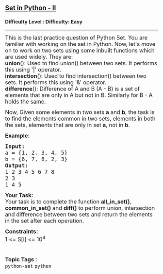 <h2><a href="https://www.geeksforgeeks.org/problems/set-in-python-ii/0">Set in Python - II</a></h2><h3>Difficulty Level : Difficulty: Easy</h3><hr><div class="problems_problem_content__Xm_eO"><p><span style="font-size: 18px;">This is the last practice question of Python Set. You are familiar with working on the set in Python. Now, let's move on to work on two sets using some inbuilt functions which are used widely. They are:<br><strong>union</strong>(): Used to find union() between two sets. It performs this using '|' operator.<br><strong>intersection</strong>(): Used to find intersection() between two sets. It performs this using '&amp;' operator.<br><strong>difference</strong>(): Difference of A and B (A - B) is a set of elements that are only in A but not in B. Similarly for B - A holds the same.</span></p>
<p><span style="font-size: 18px;">Now, Given some elements in two sets <strong>a</strong> and <strong>b</strong>, the task is to find the elements common in two sets, elements in both the sets, elements that are only in set <strong>a</strong>, not in <strong>b</strong>.</span></p>
<p><span style="font-size: 18px;"><strong>Example:</strong></span></p>
<pre><span style="font-size: 18px;"><strong>Input:</strong></span>
<span style="font-size: 18px;">a = {1, 2, 3, 4, 5}</span>
<span style="font-size: 18px;">b = {6, 7, 8, 2, 3}</span>
<span style="font-size: 18px;"><strong>Output:</strong></span>
<span style="font-size: 18px;">1 2 3 4 5 6 7 8</span>
<span style="font-size: 18px;">2 3</span>
<span style="font-size: 18px;">1 4 5</span></pre>
<p><span style="font-size: 18px;"><strong>Your Task:</strong><br>Your task is to complete the function <strong>all_in_set()</strong>, <strong>common_in_set()</strong> and <strong>diff()</strong> to perform union, intersection and difference between two sets and return the elements in the set after each operation.</span></p>
<p><span style="font-size: 18px;"><strong>Constraints:</strong><br>1 &lt;= S[i] &lt;= 10<sup>4</sup></span></p></div><br><p><span style=font-size:18px><strong>Topic Tags : </strong><br><code>python-set</code>&nbsp;<code>python</code>&nbsp;